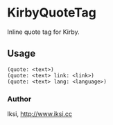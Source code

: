 # KirbyQuoteTag

Inline quote tag for Kirby.

## Usage

```
(quote: <text>)
(quote: <text> link: <link>)
(quote: <text> lang: <language>)
```

### Author

Iksi, <http://www.iksi.cc>
